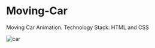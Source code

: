 # Moving-Car
Moving Car Animation. Technology Stack: HTML and CSS

![car](https://user-images.githubusercontent.com/99597655/174075567-d1cf7a59-d7b6-4555-95aa-aca06307ca3a.gif)
